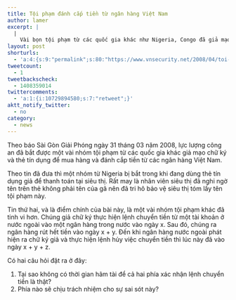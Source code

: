 ```yaml
---
title: Tội phạm đánh cắp tiền từ ngân hàng Việt Nam
author: lamer
excerpt: |
  |
    Vài bọn tội phạm từ các quốc gia khác như Nigeria, Congo đã giả mạo chữ ký để đánh cắp tiền từ các ngân hàng Việt Nam.
layout: post
shorturls:
  - 'a:4:{s:9:"permalink";s:80:"https://www.vnsecurity.net/2008/04/toi-pham-danh-cap-tien-tu-ngan-hang-viet-nam/";s:7:"tinyurl";s:26:"http://tinyurl.com/yayrwu6";s:4:"isgd";s:18:"http://is.gd/aOtjb";s:5:"bitly";s:20:"http://bit.ly/5njbZg";}'
tweetcount:
  - 1
tweetbackscheck:
  - 1408359014
twittercomments:
  - 'a:1:{i:10729894580;s:7:"retweet";}'
aktt_notify_twitter:
  - no
category:
  - news
---
```

Theo báo Sài Gòn Giải Phóng ngày 31 tháng 03 năm 2008, lực lượng công an đã bắt được một vài nhóm tội phạm từ các quốc gia khác giả mạo chữ ký và thẻ tín dụng để mua hàng và đánh cắp tiền từ các ngân hàng Việt Nam.

Theo tin đã đưa thì một nhóm từ Nigeria bị bắt trong khi đang dùng thẻ tín dụng giả để thanh toán tại siêu thị. Rất may là nhân viên siêu thị đã nghi ngờ tên trên thẻ không phải tên của gã nên đã tri hô bảo vệ siêu thị tóm lấy tên tội phạm này.

Tin thứ hai, và là điểm chính của bài này, là một vài nhóm tội phạm khác đã tinh vi hơn. Chúng giả chữ ký thực hiện lệnh chuyển tiền từ một tài khoản ở nước ngoài vào một ngân hàng trong nước vào ngày x. Sau đó, chúng ra ngân hàng rút hết tiền vào ngày x + y. Đến khi ngân hàng nước ngoài phát hiện ra chữ ký giả và thực hiện lệnh hủy việc chuyển tiền thì lúc này đã vào ngày x + y + z.

Có hai câu hỏi đặt ra ở đây:

1.  Tại sao không có thời gian hãm tài để cả hai phía xác nhận lệnh chuyển tiền là thật?
2.  Phía nào sẽ chịu trách nhiệm cho sự sai sót này?
